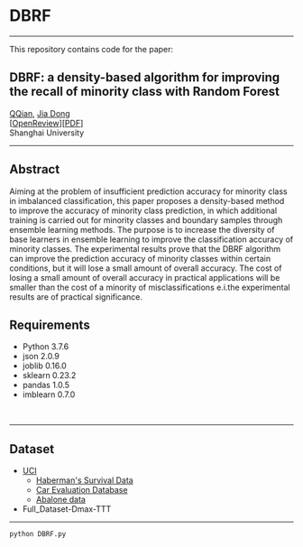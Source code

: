 # DBRF<br>
------
This repository contains code for the paper:<br>
## DBRF: a density-based algorithm for improving the recall of minority class with Random Forest<br>
[QQian](#), [Jia Dong](#)<br>
[[OpenReview](#)][[PDF](#)]<br>
Shanghai University<br>

-----

## Abstract<br>
Aiming at the problem of insufficient prediction accuracy for minority class in imbalanced classification, this paper proposes a density-based method to improve the accuracy of minority class prediction, in which additional training is carried out for minority classes and boundary samples through ensemble learning methods. The purpose is to increase the diversity of base learners in ensemble learning to improve the classification accuracy of minority classes. The experimental results prove that the DBRF algorithm can improve the prediction accuracy of minority classes within certain conditions, but it will lose a small amount of overall accuracy. The cost of losing a small amount of overall accuracy in practical applications will be smaller than the cost of a minority of misclassifications e.i.the experimental results are of practical significance.



## Requirements<br>
* Python 3.7.6
* json 2.0.9
* joblib 0.16.0
* sklearn 0.23.2
* pandas 1.0.5
* imblearn 0.7.0
<br>

----
## Dataset<br>
* [UCI](#)
    * [Haberman's Survival Data](#)
    * [Car Evaluation Database](#)
    * [Abalone data](#)
* Full_Dataset-Dmax-TTT<br>

---


```python
python DBRF.py

```
